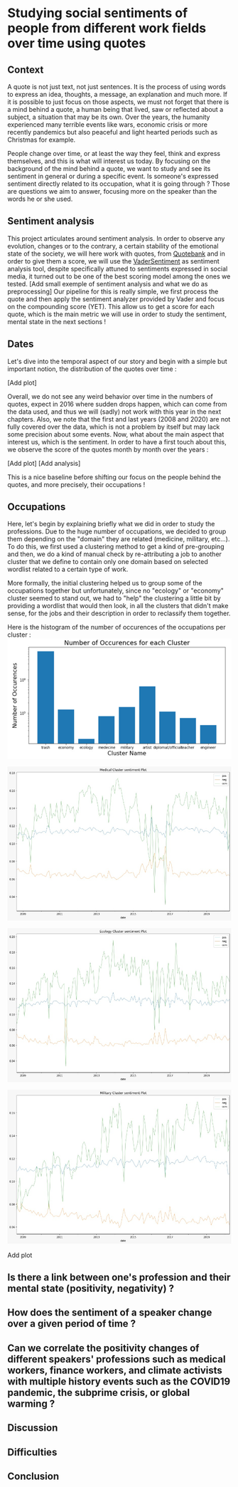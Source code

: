 # Studying social sentiments of people from different work fields over time using quotes

## Context
A quote is not just text, not just sentences. It is the process of using words to express an idea, thoughts, a message, an explanation and much more. If it is possible to just focus on those aspects, we must not forget that there is a mind behind a quote, a human being that lived, saw or reflected about a subject, a situation that may be its own.
Over the years, the humanity experienced many terrible events like wars, economic crisis or more recently pandemics but also peaceful and light hearted periods such as Christmas for example.

People change over time, or at least the way they feel, think and express themselves, and this is what will interest us today. By focusing on the background of the mind behind a quote, we want to study and see its sentiment in general or during a specific event. Is someone's expressed sentiment directly related to its occupation, what it is going through ? Those are questions we aim to answer, focusing more on the speaker than the words he or she used.

## Sentiment analysis
This project articulates around sentiment analysis. In order to observe any evolution, changes or to the contrary, a certain stability of the emotional state of the society, we will here work with quotes, from [Quotebank](https://github.com/epfl-dlab/Quotebank) and in order to give them a score, we will use the [VaderSentiment](https://github.com/cjhutto/vaderSentiment) as sentiment analysis tool, despite specifically attuned to sentiments expressed in social media, it turned out to be one of the best scoring model among the ones we tested.
[Add small exemple of sentiment analysis and what we do as preprocessing]
Our pipeline for this is really simple, we first process the quote and then apply the sentiment analyzer provided by Vader and focus on the compounding score (YET).
This allow us to get a score for each quote, which is the main metric we will use in order to study the sentiment, mental state in the next sections !

## Dates
Let's dive into the temporal aspect of our story and begin with a simple but important notion, the distribution of the quotes over time :

[Add plot]

Overall, we do not see any weird behavior over time in the numbers of quotes, expect in 2016 where sudden drops happen, which can come from the data used, and thus we will (sadly) not work with this year in the next chapters. 
Also, we note that the first and last years (2008 and 2020) are not fully covered over the data, which is not a problem by itself but may lack some precision about some events.
Now, what about the main aspect that interest us, which is the sentiment. In order to have a first touch about this, we observe the score of the quotes month by month over the years :

[Add plot]
[Add analysis]

This is a nice baseline before shifting our focus on the people behind the quotes, and more precisely, their occupations !

## Occupations
Here, let's begin by explaining briefly what we did in order to study the professions. Due to the huge number of occupations, we decided to group them depending on the "domain" they are related (medicine, military, etc...). To do this, we first used a clustering method to get a kind of pre-grouping and then, we do a kind of manual check by re-attributing a job to another cluster that we define to contain only one domain based on selected wordlist related to a certain type of work. 

More formally, the initial clustering helped us to group some of the occupations together but unfortunately, since no "ecology" or "economy" cluster seemed to stand out, we had to "help" the clustering a little bit by providing a wordlist that would then look, in all the clusters that didn't make sense, for the jobs and their description in order to reclassify them together.

Here is the histogram of the number of occurences of the occupations per cluster :
![Clusters Plot](img/plotcluster.jfif)

![Medical Plot](img/plotmedicalsentiment.jfif)

![Ecology Plot](img/plotecologysentiment.jfif)

![Military Plot](img/plotmilitarysentiment.jfif)


Add plot

## Is there a link between one's profession and their mental state (positivity, negativity) ?

## How does the sentiment of a speaker change over a given period of time ?

## Can we correlate the positivity changes of different speakers' professions such as medical workers, finance workers, and climate activists with multiple history events such as the COVID19 pandemic, the subprime crisis, or global warming ?

## Discussion

## Difficulties

## Conclusion
